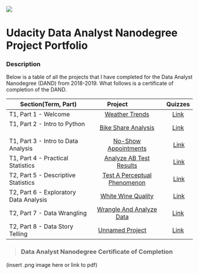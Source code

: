 <img src="https://raw.githubusercontent.com/joleneyao/joleneyao.github.io/master/images/Udacitylogo.png">

# Udacity Data Analyst Nanodegree Project Portfolio



### Description

Below is a table of all the projects that I have completed for the Data Analyst Nanodegree (DAND) from 2018-2019. What follows is a certificate of completion of the DAND. 

| Section(Term, Part)                        | Project                | Quizzes |
| ------------------ |:---------------------:| :-------:|
| T1, Part 1 - Welcome                       | [Weather Trends](https://github.com/joleneyao/joleneyao.github.io/blob/master/p1/DAND%20-%20Project%201%20Weather%20Trends.pdf)       | [Link](https://github.com/joleneyao/joleneyao.github.io/tree/master/p1/quizzes)   |
| T1, Part 2 - Intro to Python               | [Bike Share Analysis](https://github.com/joleneyao/joleneyao.github.io/blob/master/p2/Bike_Share_Analysis%20(Showcase).ipynb)|[Link](https://github.com/joleneyao/joleneyao.github.io/tree/master/p2/quizzes)   |
| T1, Part 3 - Intro to Data Analysis        | [No-Show Appointments](https://github.com/joleneyao/joleneyao.github.io/blob/master/p3/Investigate_a_Dataset%20(Showcase).ipynb) |  [Link](https://github.com/joleneyao/joleneyao.github.io/tree/master/p3/quizzes)  |
| T1, Part 4 - Practical Statistics          | [Analyze AB Test Results](https://github.com/joleneyao/joleneyao.github.io/blob/master/p4/Analyze_ab_test_results%20(showcase).ipynb) |  [Link](https://github.com/joleneyao/joleneyao.github.io/tree/master/p4/quizzes)  |
| T2, Part 5 - Descriptive Statistics        | [Test A Perceptual Phenomenon](https://github.com/joleneyao/joleneyao.github.io/blob/master/p5/project/Test%20a%20Perceptual%20Phenomenon.ipynb) |  [Link](https://github.com/joleneyao/joleneyao.github.io/tree/master/p5/quizzes)  | 
| T2, Part 6 - Exploratory Data Analysis     | [White Wine Quality](https://github.com/joleneyao/joleneyao.github.io/blob/master/p5/project/Test%20a%20Perceptual%20Phenomenon.ipynb) |  [Link](https://github.com/joleneyao/joleneyao.github.io/tree/master/p6)  |
| T2, Part 7 - Data Wrangling                | [Wrangle And Analyze Data](https://github.com/joleneyao/joleneyao.github.io/blob/master/p7/project/wrangle_act.ipynb)         |[Link](https://github.com/joleneyao/joleneyao.github.io/tree/master/p7/quizzes)
| T2, Part 8 - Data Story Telling            | [Unnamed Project](https://github.com/joleneyao/joleneyao.github.io/tree/master/p8/project)         |[Link](https://github.com/joleneyao/joleneyao.github.io/tree/master/p8/quizzes)
> ### Data Analyst Nanodegree Certificate of Completion

(insert .png image here or link to pdf)


